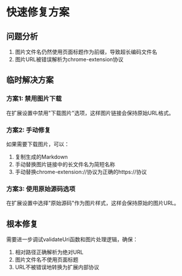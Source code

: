 # 快速修复方案

## 问题分析
1. 图片文件名仍然使用页面标题作为前缀，导致超长编码文件名
2. 图片URL被错误解析为chrome-extension协议

## 临时解决方案

### 方案1: 禁用图片下载
在扩展设置中禁用"下载图片"选项，这样图片链接会保持原始URL格式。

### 方案2: 手动修复
如果需要下载图片，可以：
1. 复制生成的Markdown
2. 手动替换图片链接中的长文件名为简短名称
3. 手动替换chrome-extension://协议为正确的https://协议

### 方案3: 使用原始源码选项
在扩展设置中选择"原始源码"作为图片样式，这样会保持原始的图片URL。

## 根本修复
需要进一步调试validateUri函数和图片处理逻辑，确保：
1. 相对路径正确解析为绝对URL
2. 图片文件名不使用页面标题
3. URL不被错误地转换为扩展内部协议